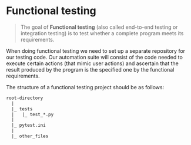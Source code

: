 # Functional testing

> The goal of **Functional testing** (also called end-to-end testing or integration testing) is to test whether a complete program meets its requirements.

When doing functional testing we need to set up a separate repository for our testing code. Our automation suite will consist of the code needed to execute certain actions (that mimic user actions) and ascertain that the result produced by the program is the specified one by the functional requirements.

The structure of a functional testing project should be as follows:

``` txt
root-directory
  |
  |_ tests
  |   |_ test_*.py
  |
  |_ pytest.ini
  |
  |_ other_files
```
